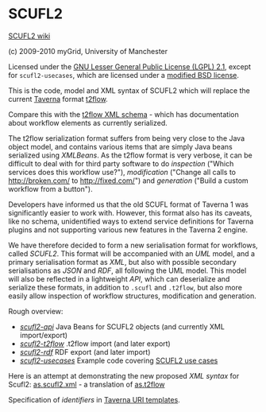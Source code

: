SCUFL2
======
[SCUFL2 wiki][1]

(c) 2009-2010 myGrid, University of Manchester

Licensed under the [GNU Lesser General Public License (LGPL) 2.1][9],
except for `scufl2-usecases`, which are licensed under a [modified BSD
license](scufl2-usecases/LICENSE.txt).

This is the code, model and XML syntax of SCUFL2 which will replace the current 
[Taverna][8] format [t2flow][2].

Compare this with the [t2flow XML schema][3] - which has documentation
about workflow elements as currently serialized.

The t2flow serialization format suffers from being very close to the
Java object model, and contains various items that are simply Java beans
serialized using _XMLBeans_. As the t2flow format is very verbose, it
can be difficult to deal with for third party software to do
*inspection* ("Which services does this workflow use?"), *modification*
("Change all calls to http://broken.com/ to http://fixed.com/") and
*generation* ("Build a custom workflow from a button").

Developers have informed us that the old SCUFL format of Taverna 1 was
significantly easier to work with. However, this format also has its
caveats, like no schema, unidentified ways to extend service definitions
for Taverna plugins and not supporting various new features in the
Taverna 2 engine.

We have therefore decided to form a new serialisation format for
workflows, called *SCUFL2*. This format will be accompanied with an
*UML* model, and a primary serialisation format as *XML*, but also with
possible secondary serialisations as *JSON* and *RDF*, all following the
UML model. This model will also be reflected in a lightweight *API*,
which can deserialize and serialize these formats, in addition to
`.scufl` and `.t2flow`, but also more easily allow inspection of
workflow structures, modification and generation.

Rough overview:

* [*scufl2-api*](scufl2-api/) Java Beans for SCUFL2 objects (and currently XML import/export)
* [*scufl2-t2flow*](scufl2-t2flow/) .t2flow import (and later export)
* [*scufl2-rdf*](scufl2-rdf/) RDF export (and later import)
* [*scufl2-usecases*](scufl2-usecases/) Example code covering [SCUFL2 use cases][4]


Here is an attempt at demonstrating the new proposed *XML syntax* for
Scufl2: [as.scufl2.xml][5] - a translation of
[as.t2flow][6]

Specification of *identifiers* in [Taverna URI templates][7].




[1]: http://www.mygrid.org.uk/dev/wiki/display/developer/SCUFL2
[2]: http://www.mygrid.org.uk/dev/wiki/display/story/Dataflow+serialization
[3]: http://code.google.com/p/taverna/source/browse/taverna#taverna/dev/xsd/trunk/t2flow
[4]: http://www.mygrid.org.uk/dev/wiki/display/developer/SCUFL2+use+cases
[5]: http://www.mygrid.org.uk/dev/wiki/download/attachments/3572756/as.scufl2.xml?version=1&modificationDate=1270028271000
[6]: http://www.mygrid.org.uk/dev/wiki/download/attachments/3572756/as.t2flow?version=1&modificationDate=1270028403000
[7]: http://www.mygrid.org.uk/dev/wiki/display/developer/Taverna+URI+templates
[8]: http://www.taverna.org.uk/
[9]: http://www.gnu.org/licenses/lgpl-2.1.html
